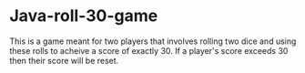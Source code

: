 # Java-roll-30-game

This is a game meant for two players that involves rolling two dice and using these rolls to acheive a score of exactly 30.
If a player's score exceeds 30 then their score will be reset. 
